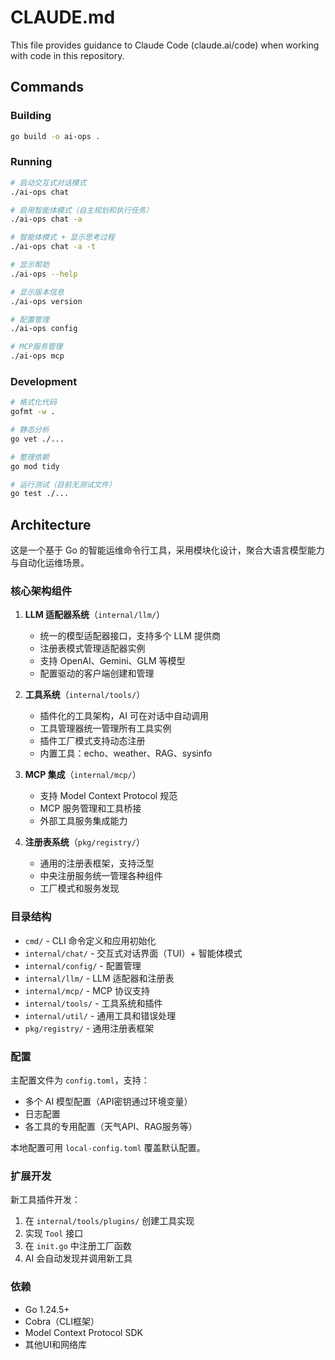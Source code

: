 # CLAUDE.md

This file provides guidance to Claude Code (claude.ai/code) when working with code in this repository.

## Commands

### Building
```bash
go build -o ai-ops .
```

### Running
```bash
# 启动交互式对话模式
./ai-ops chat

# 启用智能体模式（自主规划和执行任务）
./ai-ops chat -a

# 智能体模式 + 显示思考过程
./ai-ops chat -a -t

# 显示帮助
./ai-ops --help

# 显示版本信息
./ai-ops version

# 配置管理
./ai-ops config

# MCP服务管理
./ai-ops mcp
```

### Development
```bash
# 格式化代码
gofmt -w .

# 静态分析
go vet ./...

# 整理依赖
go mod tidy

# 运行测试（目前无测试文件）
go test ./...
```

## Architecture

这是一个基于 Go 的智能运维命令行工具，采用模块化设计，聚合大语言模型能力与自动化运维场景。

### 核心架构组件

1. **LLM 适配器系统**（`internal/llm/`）
   - 统一的模型适配器接口，支持多个 LLM 提供商
   - 注册表模式管理适配器实例
   - 支持 OpenAI、Gemini、GLM 等模型
   - 配置驱动的客户端创建和管理

2. **工具系统**（`internal/tools/`）
   - 插件化的工具架构，AI 可在对话中自动调用
   - 工具管理器统一管理所有工具实例
   - 插件工厂模式支持动态注册
   - 内置工具：echo、weather、RAG、sysinfo

3. **MCP 集成**（`internal/mcp/`）
   - 支持 Model Context Protocol 规范
   - MCP 服务管理和工具桥接
   - 外部工具服务集成能力

4. **注册表系统**（`pkg/registry/`）
   - 通用的注册表框架，支持泛型
   - 中央注册服务统一管理各种组件
   - 工厂模式和服务发现

### 目录结构

- `cmd/` - CLI 命令定义和应用初始化
- `internal/chat/` - 交互式对话界面（TUI）+ 智能体模式
- `internal/config/` - 配置管理
- `internal/llm/` - LLM 适配器和注册表
- `internal/mcp/` - MCP 协议支持
- `internal/tools/` - 工具系统和插件
- `internal/util/` - 通用工具和错误处理
- `pkg/registry/` - 通用注册表框架

### 配置

主配置文件为 `config.toml`，支持：
- 多个 AI 模型配置（API密钥通过环境变量）
- 日志配置
- 各工具的专用配置（天气API、RAG服务等）

本地配置可用 `local-config.toml` 覆盖默认配置。

### 扩展开发

新工具插件开发：
1. 在 `internal/tools/plugins/` 创建工具实现
2. 实现 `Tool` 接口
3. 在 `init.go` 中注册工厂函数
4. AI 会自动发现并调用新工具

### 依赖

- Go 1.24.5+
- Cobra（CLI框架）
- Model Context Protocol SDK
- 其他UI和网络库
